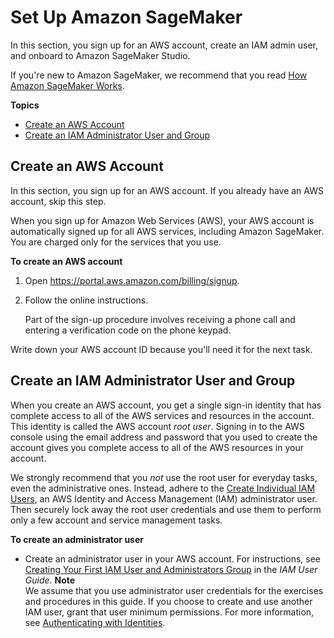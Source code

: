 # Set Up Amazon SageMaker<a name="gs-set-up"></a>

In this section, you sign up for an AWS account, create an IAM admin user, and onboard to Amazon SageMaker Studio\.

If you're new to Amazon SageMaker, we recommend that you read [How Amazon SageMaker Works](whatis.md#how-it-works)\.

**Topics**
+ [Create an AWS Account](#gs-account)
+ [Create an IAM Administrator User and Group](#gs-account-user)

## Create an AWS Account<a name="gs-account"></a>

In this section, you sign up for an AWS account\. If you already have an AWS account, skip this step\.

When you sign up for Amazon Web Services \(AWS\), your AWS account is automatically signed up for all AWS services, including Amazon SageMaker\. You are charged only for the services that you use\. 

**To create an AWS account**

1. Open [https://portal\.aws\.amazon\.com/billing/signup](https://portal.aws.amazon.com/billing/signup)\.

1. Follow the online instructions\.

   Part of the sign\-up procedure involves receiving a phone call and entering a verification code on the phone keypad\.

Write down your AWS account ID because you'll need it for the next task\.

## Create an IAM Administrator User and Group<a name="gs-account-user"></a>

When you create an AWS account, you get a single sign\-in identity that has complete access to all of the AWS services and resources in the account\. This identity is called the AWS account *root user*\. Signing in to the AWS console using the email address and password that you used to create the account gives you complete access to all of the AWS resources in your account\. 

We strongly recommend that you *not* use the root user for everyday tasks, even the administrative ones\. Instead, adhere to the [Create Individual IAM Users](https://docs.aws.amazon.com/IAM/latest/UserGuide/best-practices.html#create-iam-users), an AWS Identity and Access Management \(IAM\) administrator user\. Then securely lock away the root user credentials and use them to perform only a few account and service management tasks\. 

**To create an administrator user**
+ Create an administrator user in your AWS account\. For instructions, see [Creating Your First IAM User and Administrators Group](https://docs.aws.amazon.com/IAM/latest/UserGuide/getting-started_create-admin-group.html) in the *IAM User Guide*\.
**Note**  
We assume that you use administrator user credentials for the exercises and procedures in this guide\. If you choose to create and use another IAM user, grant that user minimum permissions\. For more information, see [Authenticating with Identities](security-iam.md#security_iam_authentication)\.